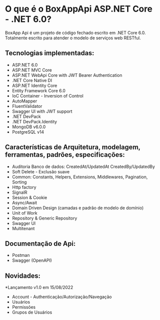 # O que é o BoxAppApi ASP.NET Core - .NET 6.0?

BoxApp Api é um projeto de código fechado escrito em .NET Core 6.0.
Totalmente escrito para atender o modelo de serviços web RESTful.

## Tecnologias implementadas:

* ASP.NET 6.0
* ASP.NET MVC Core
* ASP.NET WebApi Core with JWT Bearer Authentication
* .NET Core Native DI
* ASP.NET Identity Core
* Entity Framework Core 6.0
* IoC Container - Inversion of Control
* AutoMapper
* FluentValidator
* Swagger UI with JWT support
* .NET DevPack
* .NET DevPack.Identity
* MongoDB v6.0.0
* PostgreSQL v14

## Características de Arquitetura, modelagem, ferramentas, padrões, especificações:

* Auditoria Banco de dados: CreatedAt/UpdatedAt CreatedBy/UpdatedBy
* Soft Delete - Exclusão suave
* Common: Constants, Helpers, Extensions, Middlewares, Pagination, Sorting
* Http factory
* SignalR
* Session & Cookie
* Async/Await
* Domain Driven Design (camadas e padrão de modelo de domínio)
* Unit of Work
* Repository & Generic Repository
* Swagger UI
* Multitenant

## Documentação de Api:

* Postman
* Swagger (OpenAPI)

## Novidades:

 *Lançamento v1.0 em 15/08/2022
  * Account - Authenticação/Autorização/Navegação
  * Usuários
  * Permissões
  * Grupos de Usuários
